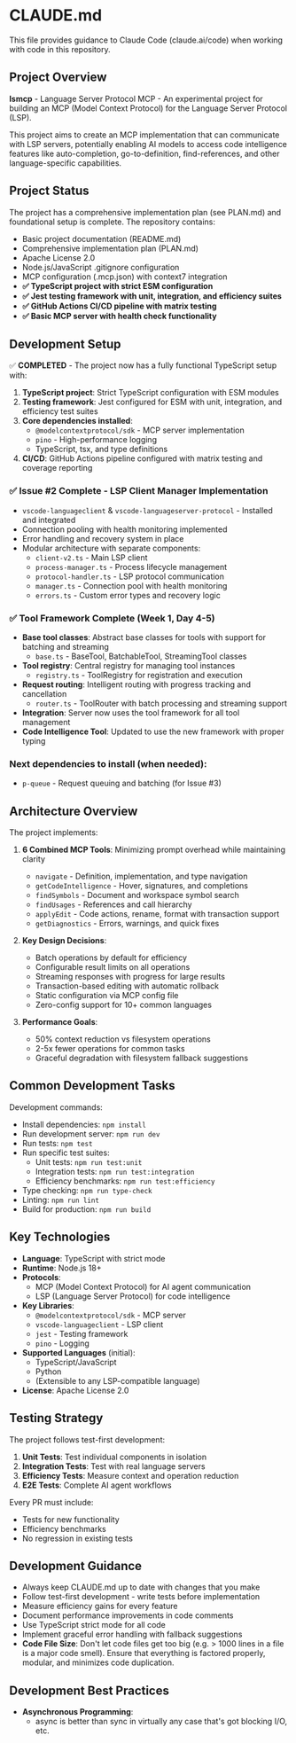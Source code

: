 # CLAUDE.md

This file provides guidance to Claude Code (claude.ai/code) when working with code in this repository.

## Project Overview

**lsmcp** - Language Server Protocol MCP - An experimental project for building an MCP (Model Context Protocol) for the Language Server Protocol (LSP).

This project aims to create an MCP implementation that can communicate with LSP servers, potentially enabling AI models to access code intelligence features like auto-completion, go-to-definition, find-references, and other language-specific capabilities.

## Project Status

The project has a comprehensive implementation plan (see PLAN.md) and foundational setup is complete. The repository contains:
- Basic project documentation (README.md)
- Comprehensive implementation plan (PLAN.md)
- Apache License 2.0
- Node.js/JavaScript .gitignore configuration
- MCP configuration (.mcp.json) with context7 integration
- **✅ TypeScript project with strict ESM configuration**
- **✅ Jest testing framework with unit, integration, and efficiency suites**
- **✅ GitHub Actions CI/CD pipeline with matrix testing**
- **✅ Basic MCP server with health check functionality**

## Development Setup

✅ **COMPLETED** - The project now has a fully functional TypeScript setup with:

1. **TypeScript project**: Strict TypeScript configuration with ESM modules
2. **Testing framework**: Jest configured for ESM with unit, integration, and efficiency test suites
3. **Core dependencies installed**:
   - `@modelcontextprotocol/sdk` - MCP server implementation
   - `pino` - High-performance logging
   - TypeScript, tsx, and type definitions
4. **CI/CD**: GitHub Actions pipeline configured with matrix testing and coverage reporting

### ✅ Issue #2 Complete - LSP Client Manager Implementation
   - `vscode-languageclient` & `vscode-languageserver-protocol` - Installed and integrated
   - Connection pooling with health monitoring implemented
   - Error handling and recovery system in place
   - Modular architecture with separate components:
     - `client-v2.ts` - Main LSP client
     - `process-manager.ts` - Process lifecycle management
     - `protocol-handler.ts` - LSP protocol communication
     - `manager.ts` - Connection pool with health monitoring
     - `errors.ts` - Custom error types and recovery logic

### ✅ Tool Framework Complete (Week 1, Day 4-5)
   - **Base tool classes**: Abstract base classes for tools with support for batching and streaming
     - `base.ts` - BaseTool, BatchableTool, StreamingTool classes
   - **Tool registry**: Central registry for managing tool instances
     - `registry.ts` - ToolRegistry for registration and execution
   - **Request routing**: Intelligent routing with progress tracking and cancellation
     - `router.ts` - ToolRouter with batch processing and streaming support
   - **Integration**: Server now uses the tool framework for all tool management
   - **Code Intelligence Tool**: Updated to use the new framework with proper typing

### Next dependencies to install (when needed):
   - `p-queue` - Request queuing and batching (for Issue #3)

## Architecture Overview

The project implements:

1. **6 Combined MCP Tools**: Minimizing prompt overhead while maintaining clarity
   - `navigate` - Definition, implementation, and type navigation
   - `getCodeIntelligence` - Hover, signatures, and completions
   - `findSymbols` - Document and workspace symbol search
   - `findUsages` - References and call hierarchy
   - `applyEdit` - Code actions, rename, format with transaction support
   - `getDiagnostics` - Errors, warnings, and quick fixes

2. **Key Design Decisions**:
   - Batch operations by default for efficiency
   - Configurable result limits on all operations
   - Streaming responses with progress for large results
   - Transaction-based editing with automatic rollback
   - Static configuration via MCP config file
   - Zero-config support for 10+ common languages

3. **Performance Goals**:
   - 50% context reduction vs filesystem operations
   - 2-5x fewer operations for common tasks
   - Graceful degradation with filesystem fallback suggestions

## Common Development Tasks

Development commands:
- Install dependencies: `npm install`
- Run development server: `npm run dev`
- Run tests: `npm test`
- Run specific test suites:
  - Unit tests: `npm run test:unit`
  - Integration tests: `npm run test:integration`
  - Efficiency benchmarks: `npm run test:efficiency`
- Type checking: `npm run type-check`
- Linting: `npm run lint`
- Build for production: `npm run build`

## Key Technologies

- **Language**: TypeScript with strict mode
- **Runtime**: Node.js 18+
- **Protocols**: 
  - MCP (Model Context Protocol) for AI agent communication
  - LSP (Language Server Protocol) for code intelligence
- **Key Libraries**:
  - `@modelcontextprotocol/sdk` - MCP server
  - `vscode-languageclient` - LSP client
  - `jest` - Testing framework
  - `pino` - Logging
- **Supported Languages** (initial):
  - TypeScript/JavaScript
  - Python
  - (Extensible to any LSP-compatible language)
- **License**: Apache License 2.0

## Testing Strategy

The project follows test-first development:

1. **Unit Tests**: Test individual components in isolation
2. **Integration Tests**: Test with real language servers
3. **Efficiency Tests**: Measure context and operation reduction
4. **E2E Tests**: Complete AI agent workflows

Every PR must include:
- Tests for new functionality
- Efficiency benchmarks
- No regression in existing tests

## Development Guidance

- Always keep CLAUDE.md up to date with changes that you make
- Follow test-first development - write tests before implementation
- Measure efficiency gains for every feature
- Document performance improvements in code comments
- Use TypeScript strict mode for all code
- Implement graceful error handling with fallback suggestions
- **Code File Size**: Don't let code files get too big (e.g. > 1000 lines in a file is a major code smell). Ensure that everything is factored properly, modular, and minimizes code duplication.

## Development Best Practices

- **Asynchronous Programming**:
  - async is better than sync in virtually any case that's got blocking I/O, etc.